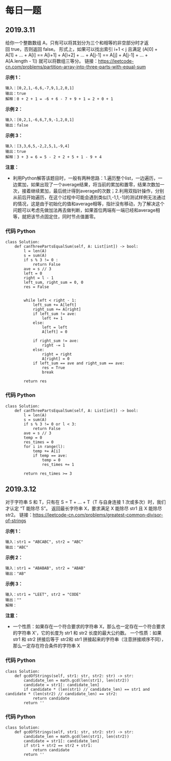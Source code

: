 # 每日一题
## 2019.3.11
给你一个整数数组 A，只有可以将其划分为三个和相等的非空部分时才返回 true，否则返回 false。
形式上，如果可以找出索引 i+1 < j 且满足 (A[0] + A[1] + ... + A[i] == A[i+1] + A[i+2] + ... + A[j-1] == A[j] + A[j-1] + ... + A[A.length - 1]) 就可以将数组三等分。
链接：https://leetcode-cn.com/problems/partition-array-into-three-parts-with-equal-sum

**示例 1：**

```
输入：[0,2,1,-6,6,-7,9,1,2,0,1]
输出：true
解释：0 + 2 + 1 = -6 + 6 - 7 + 9 + 1 = 2 + 0 + 1
```

**示例 2：**

```
输入：[0,2,1,-6,6,7,9,-1,2,0,1]
输出：false
```

**示例 3：**

```
输入：[3,3,6,5,-2,2,5,1,-9,4]
输出：true
解释：3 + 3 = 6 = 5 - 2 + 2 + 5 + 1 - 9 + 4
```
**注意：**

- 利用Python解答该题目时，一般有两种思路：1.遍历整个list，一边遍历，一边累加，如果出现了一个average结果，将当前的累加和置零，结果次数加一次，接着继续累加，最后统计得到average的次数；2.利用双指针操作，分别从前后开始遍历，在这个过程中可能会遇到类似[1,-1,1,-1]的测试样例无法通过的情况，这是由于初始化的值和average相等，指针没有移动，为了解决这个问题可以考虑先做加法再去做判断，如果首位两端有一端已经和average相等，就把该节点固定住，同时节点值置零。
### 代码 Python

```python3
class Solution:
    def canThreePartsEqualSum(self, A: List[int]) -> bool:
        l = len(A)  
        s = sum(A)
        if s % 3 != 0 :
            return False
        ave = s // 3
        left = 0  
        right = l - 1
        left_sum, right_sum = 0, 0
        res = False


        while left < right - 1:
            left_sum += A[left]
            right_sum += A[right]
            if left_sum != ave:
                left += 1
            else:
                left = left
                A[left] = 0

            if right_sum != ave:
                right -= 1
            else:
                right = right
                A[right] = 0
            if left_sum == ave and right_sum == ave:
                res = True
                break
            
        return res
```
### 代码 Python

```python3
class Solution:
    def canThreePartsEqualSum(self, A: List[int]) -> bool:
        l = len(A)  
        s = sum(A)
        if s % 3 != 0 or l < 3:
            return False
        ave = s // 3
        temp = 0
        res_times = 0
        for i in range(l):
            temp += A[i]
            if temp == ave:
                temp = 0
                res_times += 1

        return res_times >= 3
```




## 2019.3.12
对于字符串 S 和 T，只有在 S = T + ... + T（T 与自身连接 1 次或多次）时，我们才认定 “T 能除尽 S”。
返回最长字符串 X，要求满足 X 能除尽 str1 且 X 能除尽 str2。
链接：https://leetcode-cn.com/problems/greatest-common-divisor-of-strings

**示例 1：**

```
输入：str1 = "ABCABC", str2 = "ABC"
输出："ABC"
```

**示例 2：**

```
输入：str1 = "ABABAB", str2 = "ABAB"
输出："AB"
```

**示例 3：**

```
输入：str1 = "LEET", str2 = "CODE"
输出：""
解释：
```
**注意：**

- 一个性质：如果存在一个符合要求的字符串 X，那么也一定存在一个符合要求的字符串 X'，它的长度为 str1 和 str2 长度的最大公约数。
 一个性质：如果 str1 和 str2 拼接后等于 str2和 str1 拼接起来的字符串（注意拼接顺序不同），那么一定存在符合条件的字符串 X
 
### 代码 Python

```python3
class Solution:
    def gcdOfStrings(self, str1: str, str2: str) -> str:
        candidate_len = math.gcd(len(str1), len(str2))
        candidate = str1[: candidate_len]
        if candidate * (len(str1) // candidate_len) == str1 and candidate * (len(str2) // candidate_len) == str2:
            return candidate
        return ''
```
### 代码 Python

```python3
class Solution:
    def gcdOfStrings(self, str1: str, str2: str) -> str:
        candidate_len = math.gcd(len(str1), len(str2))
        candidate = str1[: candidate_len]
        if str1 + str2 == str2 + str1:
            return candidate
        return ''
```
